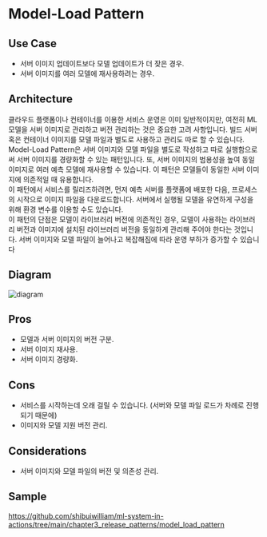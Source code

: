 # Model-Load Pattern

## Use Case
- 서버 이미지 업데이트보다 모델 업데이트가 더 잦은 경우. 
- 서버 이미지를 여러 모델에 재사용하려는 경우.

## Architecture
클라우드 플랫폼이나 컨테이너를 이용한 서비스 운영은 이미 일반적이지만, 여전히 ML 모델을 서버 이미지로 관리하고 버전 관리하는 것은 중요한 고려 사항입니다. 빌드 서버 혹은 컨테이너 이미지를 모델 파일과 별도로 사용하고 관리도 따로 할 수 있습니다. Model-Load Pattern은 서버 이미지와 모델 파일을 별도로 작성하고 따로 실행함으로써 서버 이미지를 경량화할 수 있는 패턴입니다. 또, 서버 이미지의 범용성을 높여 동일 이미지로 여러 예측 모델에 재사용할 수 있습니다. 이 패턴은 모델들이 동일한 서버 이미지에 의존적일 때 유용합니다.<br> 
 이 패턴에서 서비스를 릴리즈하려면, 먼저 예측 서버를 플랫폼에 배포한 다음, 프로세스의 시작으로 이미지 파일을 다운로드합니다. 서버에서 실행될 모델을 유연하게 구성을 위해 환경 변수를 이용할 수도 있습니다.<br> 
 이 패턴의 단점은 모델이 라이브러리 버전에 의존적인 경우, 모델이 사용하는 라이브러리 버전과 이미지에 설치된 라이브러리 버전을 동일하게 관리해 주어야 한다는 것입니다. 서버 이미지와 모델 파일이 늘어나고 복잡해짐에 따라 운영 부하가 증가할 수 있습니다

## Diagram
![diagram](diagram.png)


## Pros
- 모델과 서버 이미지의 버전 구분. 
- 서버 이미지 재사용. 
- 서버 이미지 경량화. 

## Cons
- 서비스를 시작하는데 오래 걸릴 수 있습니다. (서버와 모델 파일 로드가 차례로 진행되기 때문에)
- 이미지와 모델 지원 버전 관리.

## Considerations
- 서버 이미지와 모델 파일의 버전 및 의존성 관리.


## Sample
https://github.com/shibuiwilliam/ml-system-in-actions/tree/main/chapter3_release_patterns/model_load_pattern
